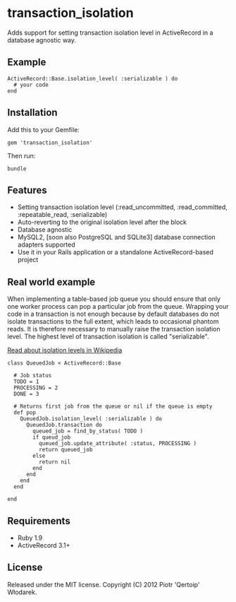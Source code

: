 # transaction_isolation

Adds support for setting transaction isolation level in ActiveRecord in a database agnostic way.

## Example

    ActiveRecord::Base.isolation_level( :serializable ) do
      # your code
    end

## Installation

Add this to your Gemfile:

    gem 'transaction_isolation'

Then run:

    bundle

## Features

 * Setting transaction isolation level (:read_uncommitted, :read_committed, :repeatable_read, :serializable)
 * Auto-reverting to the original isolation level after the block
 * Database agnostic
 * MySQL2, [soon also PostgreSQL and SQLite3] database connection adapters supported
 * Use it in your Rails application or a standalone ActiveRecord-based project

## Real world example

When implementing a table-based job queue you should ensure that only one worker process can pop a particular job from the queue.
Wrapping your code in a transaction is not enough because by default databases do not isolate transactions to the full extent,
which leads to occasional phantom reads. It is therefore necessary to manually raise the transaction isolation level.
The highest level of transaction isolation is called "serializable".

[Read about isolation levels in Wikipedia](http://tinyurl.com/nrqjbb)

    class QueuedJob < ActiveRecord::Base

      # Job status
      TODO = 1
      PROCESSING = 2
      DONE = 3

      # Returns first job from the queue or nil if the queue is empty
      def pop
        QueuedJob.isolation_level( :serializable ) do
          QueuedJob.transaction do
            queued_job = find_by_status( TODO )
            if queud_job
              queued_job.update_attribute( :status, PROCESSING )
              return queued_job
            else
              return nil
            end
          end
        end
      end

    end

## Requirements

 * Ruby 1.9
 * ActiveRecord 3.1+

## License

Released under the MIT license. Copyright (C) 2012 Piotr 'Qertoip' Włodarek.